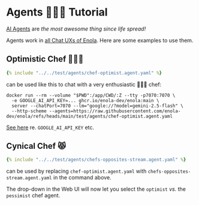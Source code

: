 <!--
    SPDX-License-Identifier: Apache-2.0

    Copyright 2025 The Enola <https://enola.dev> Authors

    Licensed under the Apache License, Version 2.0 (the "License");
    you may not use this file except in compliance with the License.
    You may obtain a copy of the License at

        https://www.apache.org/licenses/LICENSE-2.0

    Unless required by applicable law or agreed to in writing, software
    distributed under the License is distributed on an "AS IS" BASIS,
    WITHOUT WARRANTIES OR CONDITIONS OF ANY KIND, either express or implied.
    See the License for the specific language governing permissions and
    limitations under the License.
-->

# Agents 🕵🏾‍♀️ Tutorial

[AI Agents](../concepts/agent.md) are _the most awesome thing since life spread!_

Agents work in [all Chat UXs of Enola](chat.md). Here are some examples to use them.

<!-- TODO Use a new builtin: URL scheme instead of http://github.com URLs! -->

## Optimistic Chef 👨🏽‍🍳

```yaml
{% include "../../test/agents/chef-optimist.agent.yaml" %}
```

can be used like this to chat with a very enthusiastic 👨🏽‍🍳 chef:

    docker run --rm --volume "$PWD":/app/CWD/:Z --tty -p7070:7070 \
      -e GOOGLE_AI_API_KEY=... ghcr.io/enola-dev/enola:main \
      server --chatPort=7070 --lm="google://?model=gemini-2.5-flash" \
      --http-scheme --agents=https://raw.githubusercontent.com/enola-dev/enola/refs/heads/main/test/agents/chef-optimist.agent.yaml

[See here](../specs/aiuri/index.md#google-ai) re. `GOOGLE_AI_API_KEY` etc.

## Cynical Chef 😾

```yaml
{% include "../../test/agents/chefs-opposites-stream.agent.yaml" %}
```

can be used by replacing `chef-optimist.agent.yaml` with `chefs-opposites-stream.agent.yaml` in the command above.

The drop-down in the Web UI will now let you select the `optimist` _vs._ the `pessimist` chef agent.
